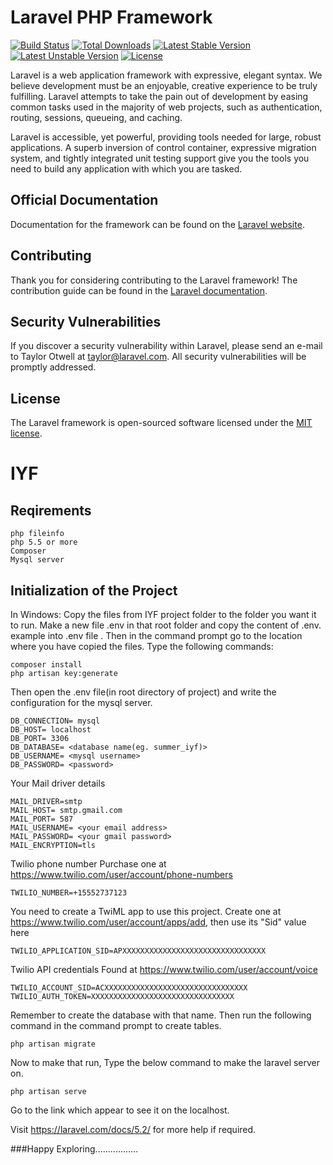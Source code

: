 # Laravel PHP Framework

[![Build Status](https://travis-ci.org/laravel/framework.svg)](https://travis-ci.org/laravel/framework)
[![Total Downloads](https://poser.pugx.org/laravel/framework/d/total.svg)](https://packagist.org/packages/laravel/framework)
[![Latest Stable Version](https://poser.pugx.org/laravel/framework/v/stable.svg)](https://packagist.org/packages/laravel/framework)
[![Latest Unstable Version](https://poser.pugx.org/laravel/framework/v/unstable.svg)](https://packagist.org/packages/laravel/framework)
[![License](https://poser.pugx.org/laravel/framework/license.svg)](https://packagist.org/packages/laravel/framework)

Laravel is a web application framework with expressive, elegant syntax. We believe development must be an enjoyable, creative experience to be truly fulfilling. Laravel attempts to take the pain out of development by easing common tasks used in the majority of web projects, such as authentication, routing, sessions, queueing, and caching.

Laravel is accessible, yet powerful, providing tools needed for large, robust applications. A superb inversion of control container, expressive migration system, and tightly integrated unit testing support give you the tools you need to build any application with which you are tasked.

## Official Documentation

Documentation for the framework can be found on the [Laravel website](http://laravel.com/docs).

## Contributing

Thank you for considering contributing to the Laravel framework! The contribution guide can be found in the [Laravel documentation](http://laravel.com/docs/contributions).
	
## Security Vulnerabilities

If you discover a security vulnerability within Laravel, please send an e-mail to Taylor Otwell at taylor@laravel.com. All security vulnerabilities will be promptly addressed.

## License

The Laravel framework is open-sourced software licensed under the [MIT license](http://opensource.org/licenses/MIT).

# IYF
	
## Reqirements
	
	php fileinfo
	php 5.5 or more
	Composer
	Mysql server

## Initialization of the Project

In Windows:
	Copy the files from IYF project folder to the folder you want it to run. Make a new file .env in that root  folder and copy the content of .env. example into .env file . Then in the command prompt go to the location where you have copied the files. Type the following commands: 
	
	composer install
	php artisan key:generate

Then open the .env file(in root directory of project) and write the configuration for the mysql server.

	DB_CONNECTION= mysql
	DB_HOST= localhost
	DB_PORT= 3306
	DB_DATABASE= <database name(eg. summer_iyf)>
	DB_USERNAME= <mysql username>
	DB_PASSWORD= <password>

Your Mail driver details

	MAIL_DRIVER=smtp
	MAIL_HOST= smtp.gmail.com
	MAIL_PORT= 587
	MAIL_USERNAME= <your email address>
	MAIL_PASSWORD= <your gmail password>
	MAIL_ENCRYPTION=tls
 
Twilio phone number
Purchase one at https://www.twilio.com/user/account/phone-numbers

	TWILIO_NUMBER=+15552737123

You need to create a TwiML app to use this project.
Create one at https://www.twilio.com/user/account/apps/add,
then use its "Sid" value here

	TWILIO_APPLICATION_SID=APXXXXXXXXXXXXXXXXXXXXXXXXXXXXXXXX

Twilio API credentials
Found at https://www.twilio.com/user/account/voice

	TWILIO_ACCOUNT_SID=ACXXXXXXXXXXXXXXXXXXXXXXXXXXXXXXXX
	TWILIO_AUTH_TOKEN=XXXXXXXXXXXXXXXXXXXXXXXXXXXXXXXX

Remember to create the database with that name.
Then run the following command in the command prompt to create tables.

	php artisan migrate
				
Now to make that run, Type the below command to make the laravel server on.

	php artisan serve
			
Go to the link which appear to see it on the localhost.

Visit https://laravel.com/docs/5.2/ for more help if required.


###Happy Exploring.................
